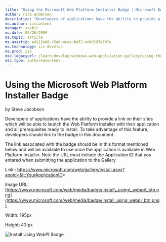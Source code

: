 ```yaml
---
title: "Using the Microsoft Web Platform Installer Badge | Microsoft Docs"
author: rick-anderson
description: "Developers of applications have the ability to provide a link on their sites which will be able to launch the Web Platform Installer with their application a..."
ms.author: iiscontent
manager: soshir
ms.date: 05/26/2009
ms.topic: article
ms.assetid: e4113e68-c5a0-4cea-b4f2-ecb0397e78fa
ms.technology: iis-develop
ms.prod: iis
msc.legacyurl: /learn/develop/windows-web-application-gallery/using-the-microsoft-web-platform-installer-badge
msc.type: authoredcontent
---
```

Using the Microsoft Web Platform Installer Badge
====================
by Steve Jacobson

Developers of applications have the ability to provide a link on their sites which will be able to launch the Web Platform Installer with their application and all prerequisites ready to install. To take advantage of this feature, developers should link to the badge in this document.

The link associated with the badge should be in this format mentioned below and will be available to use once the application is available in Web Platform Installer. Note the URL must include the Application ID that you entered when submitting the application to the Gallery

Link : https://www.microsoft.com/web/gallery/install.aspx?appid=&lt;YourApplicationID&gt;

Image URL: [https://www.microsoft.com/web/media/badge/install\_using\_webpi\_btn.png](https://www.microsoft.com/web/media/badge/install_using_webpi_btn.png)

Width: 195px

Height: 43 px

![Install Using WebPI Badge](https://www.microsoft.com/web/media/badge/install_using_webpi_btn.png "Install Using WebPI Badge")